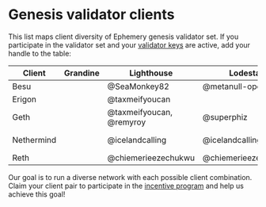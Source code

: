 # Genesis validator clients

This list maps client diversity of Ephemery genesis validator set. If you participate in the validator set and your [validator keys](https://github.com/ephemery-testnet/ephemery-genesis/tree/master/validators) are active, add your handle to the table: 

| Client     | Grandine | Lighthouse               | Lodestar            | Nimbus          | Prysm              | Teku                |
| ---------- | -------- | ------------------------ | ------------------- | --------------- | ------------------ | ------------------- |
| Besu       |          | @SeaMonkey82             | @metanull-operator  |                 |                    | @coincashew         |
| Erigon     |          | @taxmeifyoucan           |                     |                 |                    |                     |
| Geth       |          | @taxmeifyoucan, @remyroy | @superphiz          |                 | @SeaMonkey82       |                     |
| Nethermind |          | @icelandcalling          | @icelandcalling     | @icelandcalling | @metanull-operator | @ethpandaops        |
| Reth       |          | @chiemerieezechukwu      | @chiemerieezechukwu | @hydepwns       |                    | @chiemerieezechukwu |

Our goal is to run a diverse network with each possible client combination. Claim your client pair to participate in the [incentive program]( https://notes.ethereum.org/@MarioHavel/ephemery-incentives) and help us achieve this goal!
